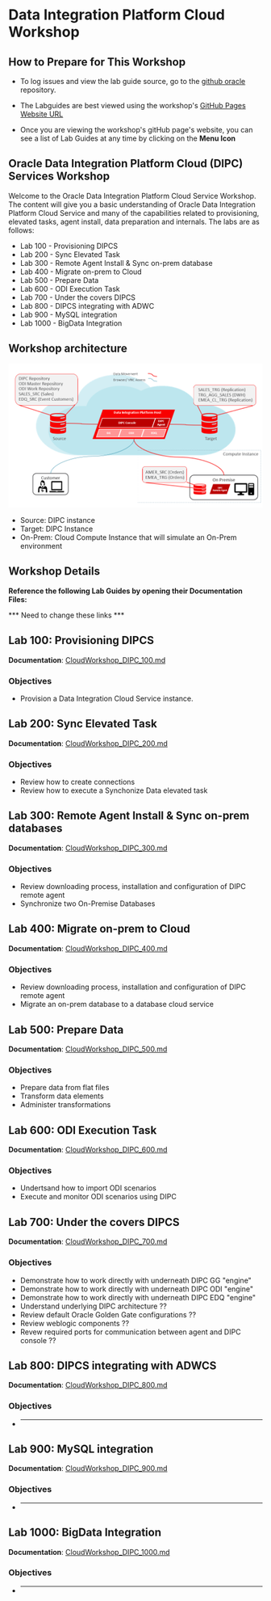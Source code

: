 # Data Integration Platform Cloud Workshop

## How to Prepare for This Workshop 

- To log issues and view the lab guide source, go to the [github oracle](https://github.com/OracleCPS/DIPC) repository.

- The Labguides are best viewed using the workshop's [GitHub Pages Website URL](https://oraclecps.github.io/DIPC/) 

- Once you are viewing the workshop's gitHub page's website, you can see a list of Lab Guides at any time by clicking on the **Menu Icon**

## Oracle Data Integration Platform Cloud (DIPC) Services Workshop

Welcome to the Oracle Data Integration Platform Cloud Service Workshop. The content will give you a basic understanding of Oracle Data Integration Platform Cloud Service and many of the capabilities related to provisioning, elevated tasks, agent install, data preparation and internals.  The labs are as follows:
-  Lab 100 - Provisioning DIPCS
-  Lab 200 - Sync Elevated Task
-  Lab 300 - Remote Agent Install & Sync on-prem database
-  Lab 400 - Migrate on-prem to Cloud
-  Lab 500 - Prepare Data
-  Lab 600 - ODI Execution Task
-  Lab 700 - Under the covers DIPCS
-  Lab 800 - DIPCS integrating with ADWC
-  Lab 900 - MySQL integration
-  Lab 1000 - BigData Integration

## Workshop architecture
![](images/100/image80_workshoplayout.png) 

- Source: DIPC instance
- Target: DIPC Instance
- On-Prem: Cloud Compute Instance that will simulate an On-Prem environment


## Workshop Details

**Reference the following Lab Guides by opening their Documentation Files:**

*** Need to change these links ***

## Lab 100: Provisioning DIPCS

**Documentation**: [CloudWorkshop\_DIPC\_100.md](CloudWorkshop\_DIPC\_100.md)

### Objectives

-   Provision a Data Integration Cloud Service instance.

## Lab 200: Sync Elevated Task

**Documentation**: [CloudWorkshop\_DIPC\_200.md](CloudWorkshop\_DIPC\_200.md)

### Objectives
- Review how to create connections
- Review how to execute a Synchonize Data elevated task

## Lab 300: Remote Agent Install & Sync on-prem databases

**Documentation**: [CloudWorkshop\_DIPC\_300.md](CloudWorkshop\_DIPC\_300.md)

### Objectives
-	Review downloading process, installation and configuration of DIPC remote agent
-   Synchronize two On-Premise Databases


## Lab 400:  Migrate on-prem to Cloud

**Documentation**: [CloudWorkshop\_DIPC\_400.md](CloudWorkshop\_DIPC\_400.md)

### Objectives
-   Review downloading process, installation and configuration of DIPC remote agent
-   Migrate an on-prem database to a database cloud service


## Lab 500:  Prepare Data

**Documentation**: [CloudWorkshop\_DIPC\_500.md](CloudWorkshop\_DIPC\_500.md)

### Objectives
-   Prepare data from flat files
-   Transform data elements
-   Administer transformations


## Lab 600:  ODI Execution Task

**Documentation**: [CloudWorkshop\_DIPC\_600.md](CloudWorkshop\_DIPC\_600.md)

### Objectives
-   Undertsand how to import ODI scenarios
-   Execute and monitor ODI scenarios using DIPC

## Lab 700:  Under the covers DIPCS

**Documentation**: [CloudWorkshop\_DIPC\_700.md](CloudWorkshop\_DIPC\_700.md)

### Objectives
- Demonstrate how to work directly with underneath DIPC GG "engine"
- Demonstrate how to work directly with underneath DIPC ODI "engine"
- Demonstrate how to work directly with underneath DIPC EDQ "engine"
-   Understand underlying DIPC architecture ??
-   Review default Oracle Golden Gate configurations ??
-   Review weblogic components ??
-   Revew required ports for communication between agent and DIPC console ??

## Lab 800:  DIPCS integrating with ADWCS

**Documentation**: [CloudWorkshop\_DIPC\_800.md](CloudWorkshop\_DIPC\_800.md)

### Objectives
- ***

## Lab 900:  MySQL integration

**Documentation**: [CloudWorkshop\_DIPC\_900.md](CloudWorkshop\_DIPC\_900.md)

### Objectives
- ***

## Lab 1000:  BigData Integration

**Documentation**: [CloudWorkshop\_DIPC\_1000.md](CloudWorkshop\_DIPC\_1000.md)

### Objectives
- ***

